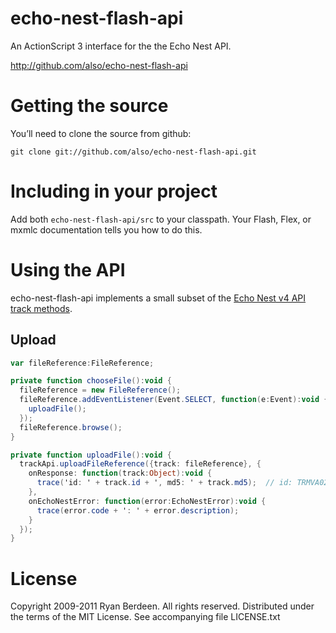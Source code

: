 echo-nest-flash-api
===================

An ActionScript 3 interface for the the Echo Nest API.

http://github.com/also/echo-nest-flash-api

Getting the source
==================

You’ll need to clone the source from github:

    git clone git://github.com/also/echo-nest-flash-api.git

Including in your project
=========================

Add both `echo-nest-flash-api/src` to your classpath. Your Flash, Flex, or mxmlc documentation tells you how to do this.

Using the API
=============

echo-nest-flash-api implements a small subset of the [Echo Nest v4 API track methods][1].

Upload
------

```actionscript
var fileReference:FileReference;

private function chooseFile():void {
  fileReference = new FileReference();
  fileReference.addEventListener(Event.SELECT, function(e:Event):void {
    uploadFile();
  });
  fileReference.browse();
}

private function uploadFile():void {
  trackApi.uploadFileReference({track: fileReference}, {
    onResponse: function(track:Object):void {
      trace('id: ' + track.id + ', md5: ' + track.md5);  // id: TRMVA0211BC6E08329, md5: 2f45abacba9e9d2312afa63a8df10d23
    },
    onEchoNestError: function(error:EchoNestError):void {
      trace(error.code + ': ' + error.description);
    }
  });
}
```

License
=======

Copyright 2009-2011 Ryan Berdeen. All rights reserved.
Distributed under the terms of the MIT License.
See accompanying file LICENSE.txt

 [1]: http://developer.echonest.com/docs/v4/track.html
